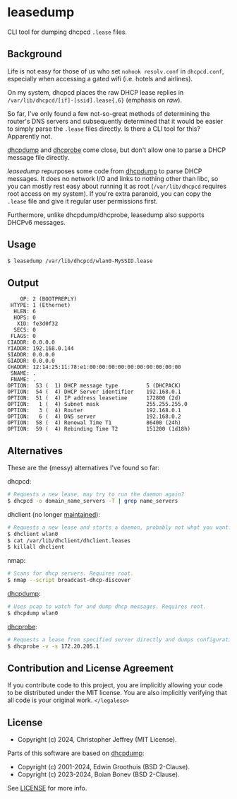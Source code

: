 # leasedump

CLI tool for dumping dhcpcd `.lease` files.

## Background

Life is not easy for those of us who set `nohook resolv.conf` in `dhcpcd.conf`,
especially when accessing a gated wifi (i.e. hotels and airlines).

On my system, dhcpcd places the raw DHCP lease replies in
`/var/lib/dhcpcd/[if]-[ssid].lease{,6}` (emphasis on _raw_).

So far, I've only found a few not-so-great methods of determining the router's
DNS servers and subsequently determined that it would be easier to simply parse
the `.lease` files directly. Is there a CLI tool for this? Apparently not.

[dhcpdump] and [dhcprobe] come close, but don't allow one to parse a DHCP
message file directly.

_leasedump_ repurposes some code from [dhcpdump] to parse DHCP messages. It
does no network I/O and links to nothing other than libc, so you can mostly
rest easy about running it as root (`/var/lib/dhcpcd` requires root access on
my system). If you're extra paranoid, you can copy the `.lease` file and give
it regular user permissions first.

Furthermore, unlike dhcpdump/dhcprobe, leasedump also supports DHCPv6 messages.

## Usage

``` sh
$ leasedump /var/lib/dhcpcd/wlan0-MySSID.lease
```

## Output

```
    OP: 2 (BOOTPREPLY)
 HTYPE: 1 (Ethernet)
  HLEN: 6
  HOPS: 0
   XID: fe3d0f32
  SECS: 0
 FLAGS: 0
CIADDR: 0.0.0.0
YIADDR: 192.168.0.144
SIADDR: 0.0.0.0
GIADDR: 0.0.0.0
CHADDR: 12:14:25:11:78:e1:00:00:00:00:00:00:00:00:00:00
 SNAME: .
 FNAME: .
OPTION:  53 (  1) DHCP message type         5 (DHCPACK)
OPTION:  54 (  4) DHCP Server identifier    192.168.0.1
OPTION:  51 (  4) IP address leasetime      172800 (2d)
OPTION:   1 (  4) Subnet mask               255.255.255.0
OPTION:   3 (  4) Router                    192.168.0.1
OPTION:   6 (  4) DNS server                192.168.0.2
OPTION:  58 (  4) Renewal Time T1           86400 (24h)
OPTION:  59 (  4) Rebinding Time T2         151200 (1d18h)
```

## Alternatives

These are the (messy) alternatives I've found so far:

dhcpcd:

``` sh
# Requests a new lease, may try to run the daemon again?
$ dhcpcd -o domain_name_servers -T | grep name_servers
```

dhclient (no longer [maintained][dhclient]):

``` sh
# Requests a new lease and starts a daemon, probably not what you want.
$ dhclient wlan0
$ cat /var/lib/dhclient/dhclient.leases
$ killall dhclient
```

nmap:

``` sh
# Scans for dhcp servers. Requires root.
$ nmap --script broadcast-dhcp-discover
```

[dhcpdump]:

``` sh
# Uses pcap to watch for and dump dhcp messages. Requires root.
$ dhcpdump wlan0
```

[dhcprobe]:

``` sh
# Requests a lease from specified server directly and dumps configuration.
$ dhcprobe -v -s 172.20.205.1
```

## Contribution and License Agreement

If you contribute code to this project, you are implicitly allowing your code
to be distributed under the MIT license. You are also implicitly verifying that
all code is your original work. `</legalese>`

## License

- Copyright (c) 2024, Christopher Jeffrey (MIT License).

Parts of this software are based on [dhcpdump]:

- Copyright (c) 2001-2024, Edwin Groothuis (BSD 2-Clause).
- Copyright (c) 2023-2024, Boian Bonev (BSD 2-Clause).

See [LICENSE] for more info.

[dhcpdump]: https://github.com/bbonev/dhcpdump
[dhcprobe]: https://github.com/JohannesBuchner/DHCProbe
[dhclient]: https://www.isc.org/dhcp/
[eom]: https://www.isc.org/blogs/dhcp-client-relay-eom/
[LICENSE]: https://github.com/chjj/leasedump/blob/master/LICENSE
